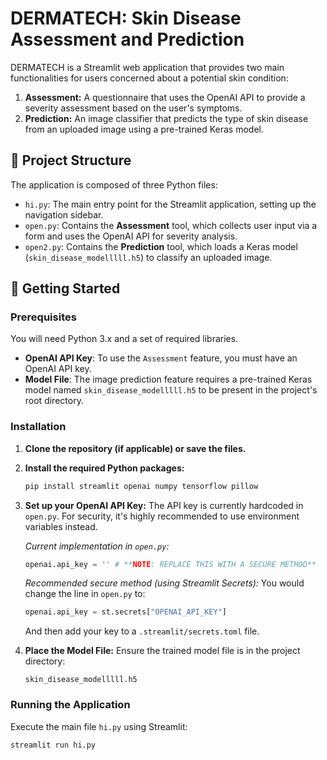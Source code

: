 # DERMATECH: Skin Disease Assessment and Prediction

DERMATECH is a Streamlit web application that provides two main functionalities for users concerned about a potential skin condition:
1.  **Assessment:** A questionnaire that uses the OpenAI API to provide a severity assessment based on the user's symptoms.
2.  **Prediction:** An image classifier that predicts the type of skin disease from an uploaded image using a pre-trained Keras model.

## 📁 Project Structure

The application is composed of three Python files:

* `hi.py`: The main entry point for the Streamlit application, setting up the navigation sidebar.
* `open.py`: Contains the **Assessment** tool, which collects user input via a form and uses the OpenAI API for severity analysis.
* `open2.py`: Contains the **Prediction** tool, which loads a Keras model (`skin_disease_modelllll.h5`) to classify an uploaded image.

## 🚀 Getting Started

### Prerequisites

You will need Python 3.x and a set of required libraries.

* **OpenAI API Key**: To use the `Assessment` feature, you must have an OpenAI API key.
* **Model File**: The image prediction feature requires a pre-trained Keras model named `skin_disease_modelllll.h5` to be present in the project's root directory.

### Installation

1.  **Clone the repository (if applicable) or save the files.**

2.  **Install the required Python packages:**
    ```bash
    pip install streamlit openai numpy tensorflow pillow
    ```

3.  **Set up your OpenAI API Key:**
    The API key is currently hardcoded in `open.py`. For security, it's highly recommended to use environment variables instead.

    *Current implementation in `open.py`:*
    ```python
    openai.api_key = '' # **NOTE: REPLACE THIS WITH A SECURE METHOD**
    ```

    *Recommended secure method (using Streamlit Secrets):*
    You would change the line in `open.py` to:
    ```python
    openai.api_key = st.secrets["OPENAI_API_KEY"]
    ```
    And then add your key to a `.streamlit/secrets.toml` file.

4.  **Place the Model File:**
    Ensure the trained model file is in the project directory:
    ```
    skin_disease_modelllll.h5
    ```

### Running the Application

Execute the main file `hi.py` using Streamlit:

```bash
streamlit run hi.py
